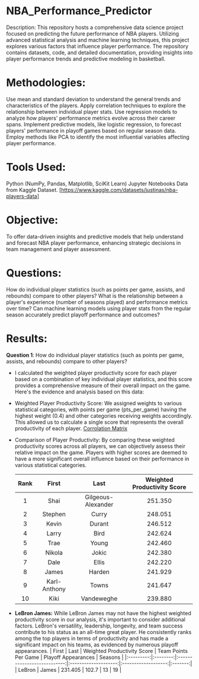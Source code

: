 # NBA_Performance_Predictor
Description:
This repository hosts a comprehensive data science project focused on predicting the future performance of NBA players. Utilizing advanced statistical analysis and machine learning techniques, this project explores various factors that influence player performance. The repository contains datasets, code, and detailed documentation, providing insights into player performance trends and predictive modeling in basketball.

# Methodologies:
Use mean and standard deviation to understand the general trends and characteristics of the players.
Apply correlation techniques to explore the relationship between individual player stats.
Use regression models to analyze how players' performance metrics evolve across their career spans.
Implement predictive models, like logistic regression, to forecast players' performance in playoff games based on regular season data.
Employ methods like PCA to identify the most influential variables affecting player performance.


# Tools Used:
Python (NumPy, Pandas, Matplotlib, SciKit Learn)
Jupyter Notebooks
Data from Kaggle Dataset. [https://www.kaggle.com/datasets/justinas/nba-players-data]

# Objective:
To offer data-driven insights and predictive models that help understand and forecast NBA player performance, enhancing strategic decisions in team management and player assessment.

# Questions:
How do individual player statistics (such as points per game, assists, and rebounds) compare to other players?
What is the relationship between a player's experience (number of seasons played) and performance metrics over time?
Can machine learning models using player stats from the regular season accurately predict playoff performance and outcomes?

# Results: 
**Question 1**: How do individual player statistics (such as points per game, assists, and rebounds) compare to other players?
- I calculated the weighted player productivity score for each player based on a combination of key individual player statistics, and this score provides a comprehensive  measure of their overall impact on the game. Here's the evidence and analysis based on this data:
	
- Weighted Player Productivity Score: We assigned weights to various statistical categories, with points per game (pts_per_game) having the highest weight (0.4) and other categories receiving weights accordingly. This allowed us to calculate a single score that represents the overall productivity of each player.
		[Corrolation Matrix](Images/289400742-d765b848-e496-467e-8d74-b3195b8b4d2e.png)
	
- Comparison of Player Productivity: By comparing these weighted productivity scores across all players, we can objectively assess their relative impact on the game. Players with higher scores are deemed to have a more significant overall influence based on their performance in various statistical categories.

	 |   Rank   |     First      |         Last          | Weighted Productivity Score |
	|:--------:|:--------------:|:---------------------:|:---------------------------:|
	|   1      |      Shai      | Gilgeous-Alexander    |           251.350           |
	|   2      |    Stephen     |        Curry          |           248.051           |
	|   3      |     Kevin      |        Durant         |           246.512           |
	|   4      |     Larry      |         Bird          |           242.624           |
	|   5      |      Trae      |         Young         |           242.460           |
	|   6      |     Nikola     |         Jokic         |           242.380           |
	|   7      |      Dale      |         Ellis         |           242.220           |
	|   8      |     James      |        Harden         |           241.929           |
	|   9      | Karl-Anthony   |         Towns         |           241.647           |
	|   10     |      Kiki      |      Vandeweghe       |           239.880           |
- **LeBron James:** While LeBron James may not have the highest weighted productivity score in our analysis, it's important to consider additional factors. LeBron's versatility, leadership, longevity, and team success contribute to his status as an all-time great player. He consistently ranks among the top players in terms of productivity and has made a significant impact on his teams, as evidenced by numerous playoff appearances.
	|   First   |   Last   | Weighted Productivity Score | Team Points Per Game | Playoff Appearances | Seasons |
	|:---------:|:--------:|:---------------------------:|:--------------------:|:-------------------:|:-------:|
	|  LeBron   |  James   |           231.405           |         102.7        |         13          |    19   |



